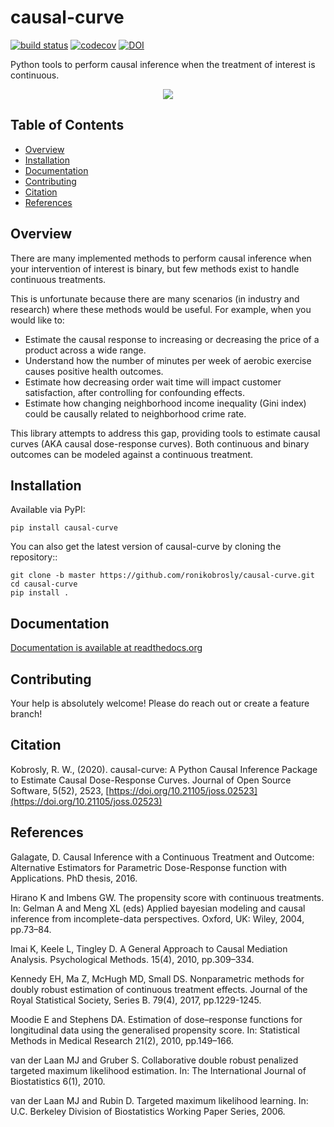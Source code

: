 # causal-curve

[![build status](http://img.shields.io/travis/ronikobrosly/causal-curve/master.svg?style=flat)](https://travis-ci.org/ronikobrosly/causal-curve)
[![codecov](https://codecov.io/gh/ronikobrosly/causal-curve/branch/master/graph/badge.svg)](https://codecov.io/gh/ronikobrosly/causal-curve)
[![DOI](https://zenodo.org/badge/256017107.svg)](https://zenodo.org/badge/latestdoi/256017107)

Python tools to perform causal inference when the treatment of interest is continuous.


<p align="center">
<img src="/imgs/curves.png" align="middle"/>
</p>



## Table of Contents

- [Overview](#overview)
- [Installation](#installation)
- [Documentation](#documentation)
- [Contributing](#contributing)
- [Citation](#citation)
- [References](#references)

## Overview

There are many implemented methods to perform causal inference when your intervention of interest is binary,
but few methods exist to handle continuous treatments.

This is unfortunate because there are many scenarios (in industry and research) where these methods would be useful.
For example, when you would like to:

* Estimate the causal response to increasing or decreasing the price of a product across a wide range.
* Understand how the number of minutes per week of aerobic exercise causes positive health outcomes.
* Estimate how decreasing order wait time will impact customer satisfaction, after controlling for confounding effects.
* Estimate how changing neighborhood income inequality (Gini index) could be causally related to neighborhood crime rate.

This library attempts to address this gap, providing tools to estimate causal curves (AKA causal dose-response curves).
Both continuous and binary outcomes can be modeled against a continuous treatment.

## Installation

Available via PyPI:

`pip install causal-curve`

You can also get the latest version of causal-curve by cloning the repository::

```
git clone -b master https://github.com/ronikobrosly/causal-curve.git
cd causal-curve
pip install .
```

## Documentation

[Documentation is available at readthedocs.org](https://causal-curve.readthedocs.io/en/latest/)


## Contributing

Your help is absolutely welcome! Please do reach out or create a feature branch!

## Citation

Kobrosly, R. W., (2020). causal-curve: A Python Causal Inference Package to Estimate Causal Dose-Response Curves. Journal of Open Source Software, 5(52), 2523, [https://doi.org/10.21105/joss.02523](https://doi.org/10.21105/joss.02523)

## References

Galagate, D. Causal Inference with a Continuous Treatment and Outcome: Alternative
Estimators for Parametric Dose-Response function with Applications. PhD thesis, 2016.

Hirano K and Imbens GW. The propensity score with continuous treatments.
In: Gelman A and Meng XL (eds) Applied bayesian modeling and causal inference
from incomplete-data perspectives. Oxford, UK: Wiley, 2004, pp.73–84.

Imai K, Keele L, Tingley D. A General Approach to Causal Mediation Analysis. Psychological
Methods. 15(4), 2010, pp.309–334.

Kennedy EH, Ma Z, McHugh MD, Small DS. Nonparametric methods for doubly robust estimation
of continuous treatment effects. Journal of the Royal Statistical Society, Series B. 79(4), 2017, pp.1229-1245.

Moodie E and Stephens DA. Estimation of dose–response functions for
longitudinal data using the generalised propensity score. In: Statistical Methods in
Medical Research 21(2), 2010, pp.149–166.

van der Laan MJ and Gruber S. Collaborative double robust penalized targeted
maximum likelihood estimation. In: The International Journal of Biostatistics 6(1), 2010.

van der Laan MJ and Rubin D. Targeted maximum likelihood learning. In: ​U.C. Berkeley Division of
Biostatistics Working Paper Series, 2006.
